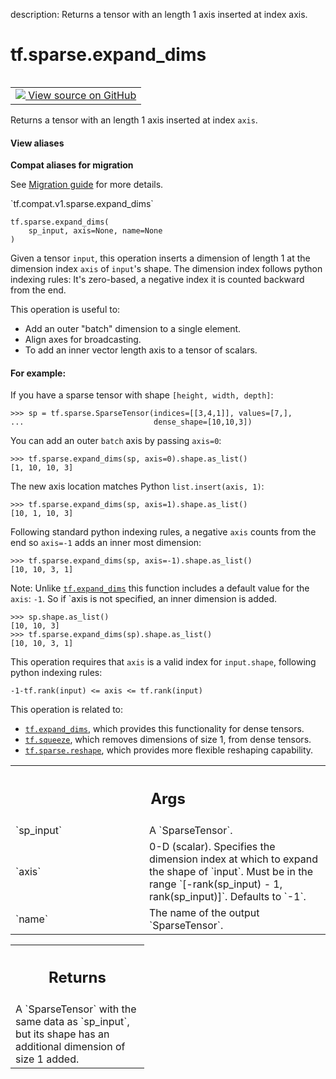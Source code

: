 description: Returns a tensor with an length 1 axis inserted at index axis.

<div itemscope itemtype="http://developers.google.com/ReferenceObject">
<meta itemprop="name" content="tf.sparse.expand_dims" />
<meta itemprop="path" content="Stable" />
</div>

# tf.sparse.expand_dims

<!-- Insert buttons and diff -->

<table class="tfo-notebook-buttons tfo-api nocontent" align="left">
<td>
  <a target="_blank" href="https://github.com/tensorflow/tensorflow/blob/r2.4/tensorflow/python/ops/sparse_ops.py#L130-L233">
    <img src="https://www.tensorflow.org/images/GitHub-Mark-32px.png" />
    View source on GitHub
  </a>
</td>
</table>



Returns a tensor with an length 1 axis inserted at index `axis`.

<section class="expandable">
  <h4 class="showalways">View aliases</h4>
  <p>
<b>Compat aliases for migration</b>
<p>See
<a href="https://www.tensorflow.org/guide/migrate">Migration guide</a> for
more details.</p>
<p>`tf.compat.v1.sparse.expand_dims`</p>
</p>
</section>

<pre class="devsite-click-to-copy prettyprint lang-py tfo-signature-link">
<code>tf.sparse.expand_dims(
    sp_input, axis=None, name=None
)
</code></pre>



<!-- Placeholder for "Used in" -->

Given a tensor `input`, this operation inserts a dimension of length 1 at the
dimension index `axis` of `input`'s shape. The dimension index follows python
indexing rules: It's zero-based, a negative index it is counted backward
from the end.

This operation is useful to:

* Add an outer "batch" dimension to a single element.
* Align axes for broadcasting.
* To add an inner vector length axis to a tensor of scalars.

#### For example:



If you have a sparse tensor with shape `[height, width, depth]`:

```
>>> sp = tf.sparse.SparseTensor(indices=[[3,4,1]], values=[7,],
...                             dense_shape=[10,10,3])
```

You can add an outer `batch` axis by passing `axis=0`:

```
>>> tf.sparse.expand_dims(sp, axis=0).shape.as_list()
[1, 10, 10, 3]
```

The new axis location matches Python `list.insert(axis, 1)`:

```
>>> tf.sparse.expand_dims(sp, axis=1).shape.as_list()
[10, 1, 10, 3]
```

Following standard python indexing rules, a negative `axis` counts from the
end so `axis=-1` adds an inner most dimension:

```
>>> tf.sparse.expand_dims(sp, axis=-1).shape.as_list()
[10, 10, 3, 1]
```

Note: Unlike <a href="../../tf/expand_dims.md"><code>tf.expand_dims</code></a> this function includes a default value for the
`axis`: `-1`. So if `axis is not specified, an inner dimension is added.

```
>>> sp.shape.as_list()
[10, 10, 3]
>>> tf.sparse.expand_dims(sp).shape.as_list()
[10, 10, 3, 1]
```

This operation requires that `axis` is a valid index for `input.shape`,
following python indexing rules:

```
-1-tf.rank(input) <= axis <= tf.rank(input)
```

This operation is related to:

* <a href="../../tf/expand_dims.md"><code>tf.expand_dims</code></a>, which provides this functionality for dense tensors.
* <a href="../../tf/squeeze.md"><code>tf.squeeze</code></a>, which removes dimensions of size 1, from dense tensors.
* <a href="../../tf/sparse/reshape.md"><code>tf.sparse.reshape</code></a>, which provides more flexible reshaping capability.

<!-- Tabular view -->
 <table class="responsive fixed orange">
<colgroup><col width="214px"><col></colgroup>
<tr><th colspan="2"><h2 class="add-link">Args</h2></th></tr>

<tr>
<td>
`sp_input`
</td>
<td>
A `SparseTensor`.
</td>
</tr><tr>
<td>
`axis`
</td>
<td>
0-D (scalar). Specifies the dimension index at which to expand the
shape of `input`. Must be in the range `[-rank(sp_input) - 1,
rank(sp_input)]`. Defaults to `-1`.
</td>
</tr><tr>
<td>
`name`
</td>
<td>
The name of the output `SparseTensor`.
</td>
</tr>
</table>



<!-- Tabular view -->
 <table class="responsive fixed orange">
<colgroup><col width="214px"><col></colgroup>
<tr><th colspan="2"><h2 class="add-link">Returns</h2></th></tr>
<tr class="alt">
<td colspan="2">
A `SparseTensor` with the same data as `sp_input`, but its shape has an
additional dimension of size 1 added.
</td>
</tr>

</table>


